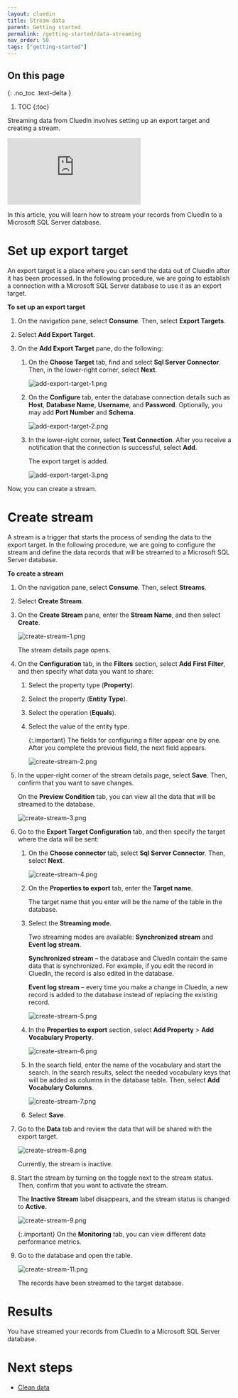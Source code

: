 ```yaml
---
layout: cluedin
title: Stream data
parent: Getting started
permalink: /getting-started/data-streaming
nav_order: 50
tags: ["getting-started"]
---
```

## On this page
{: .no_toc .text-delta }
1. TOC
{:toc}

Streaming data from CluedIn involves setting up an export target and creating a stream.

<div class="videoFrame">
<iframe src="https://player.vimeo.com/video/845327605?badge=0&amp;autopause=0&amp;player_id=0&amp;app_id=58479" frameborder="0" allow="autoplay; fullscreen; picture-in-picture" allowfullscreen title="Getting started with data streaming in CluedIn"></iframe>
</div>

In this article, you will learn how to stream your records from CluedIn to a Microsoft SQL Server database.

# Set up export target

An export target is a place where you can send the data out of CluedIn after it has been processed. In the following procedure, we are going to establish a connection with a Microsoft SQL Server database to use it as an export target.

**To set up an export target**

1. On the navigation pane, select **Consume**. Then, select **Export Targets**.

1. Select **Add Export Target**.

1. On the **Add Export Target** pane, do the following:

    1. On the **Choose Target** tab, find and select **Sql Server Connector**. Then, in the lower-right corner, select **Next**.

        ![add-export-target-1.png](../../assets/images/getting-started/data-streaming/add-export-target-1.png)

    1. On the **Configure** tab, enter the database connection details such as **Host**, **Database Name**, **Username**, and **Password**. Optionally, you may add **Port Number** and **Schema**.

        ![add-export-target-2.png](../../assets/images/getting-started/data-streaming/add-export-target-2.png)

    1. In the lower-right corner, select **Test Connection**. After you receive a notification that the connection is successful, select **Add**.

        The export target is added.

        ![add-export-target-3.png](../../assets/images/getting-started/data-streaming/add-export-target-3.png)

Now, you can create a stream.

# Create stream

A stream is a trigger that starts the process of sending the data to the export target. In the following procedure, we are going to configure the stream and define the data records that will be streamed to a Microsoft SQL Server database.

**To create a stream**

1. On the navigation pane, select **Consume**. Then, select **Streams**. 

1. Select **Create Stream**.

1. On the **Create Stream** pane, enter the **Stream Name**, and then select **Create**.

    ![create-stream-1.png](../../assets/images/getting-started/data-streaming/create-stream-1.png)   

    The stream details page opens.

1. On the **Configuration** tab, in the **Filters** section, select **Add First Filter**, and then specify what data you want to share:

    1. Select the property type (**Property**). 

    1. Select the property (**Entity Type**).

    1. Select the operation (**Equals**).

    1. Select the value of the entity type.

        {:.important}
        The fields for configuring a filter appear one by one. After you complete the previous field, the next field appears.

        ![create-stream-2.png](../../assets/images/getting-started/data-streaming/create-stream-2.png)  

1. In the upper-right corner of the stream details page, select **Save**. Then, confirm that you want to save changes.

    On the **Preview Condition** tab, you can view all the data that will be streamed to the database.

    ![create-stream-3.png](../../assets/images/getting-started/data-streaming/create-stream-3.png)  

1. Go to the **Export Target Configuration** tab, and then specify the target where the data will be sent:

    1. On the **Choose connector** tab, select **Sql Server Connector**. Then, select **Next**.

        ![create-stream-4.png](../../assets/images/getting-started/data-streaming/create-stream-4.png)  

    1. On the **Properties to export** tab, enter the **Target name**.

        The target name that you enter will be the name of the table in the database.

    1. Select the **Streaming mode**.

        Two streaming modes are available: **Synchronized stream** and **Event log stream**.

        **Synchronized stream** – the database and CluedIn contain the same data that is synchronized. For example, if you edit the record in CluedIn, the record is also edited in the database. 

        **Event log stream** – every time you make a change in CluedIn, a new record is added to the database instead of replacing the existing record.

        ![create-stream-5.png](../../assets/images/getting-started/data-streaming/create-stream-5.png)  
  
    1. In the **Properties to export** section, select **Add Property** > **Add Vocabulary Property**.

        ![create-stream-6.png](../../assets/images/getting-started/data-streaming/create-stream-6.png)  

    1. In the search field, enter the name of the vocabulary and start the search. In the search results, select the needed vocabulary keys that will be added as columns in the database table. Then, select **Add Vocabulary Columns**.

        ![create-stream-7.png](../../assets/images/getting-started/data-streaming/create-stream-7.png)

    1. Select **Save**.

1. Go to the **Data** tab and review the data that will be shared with the export target.

    ![create-stream-8.png](../../assets/images/getting-started/data-streaming/create-stream-8.png)  

    Currently, the stream is inactive.

1. Start the stream by turning on the toggle next to the stream status. Then, confirm that you want to activate the stream.

    The **Inactive Stream** label disappears, and the stream status is changed to **Active**.

    ![create-stream-9.png](../../assets/images/getting-started/data-streaming/create-stream-9.png)  

    {:.important}
    On the **Monitoring** tab, you can view different data performance metrics.

1. Go to the database and open the table.

    ![create-stream-11.png](../../assets/images/getting-started/data-streaming/create-stream-11.png)  

    The records have been streamed to the target database.

# Results

You have streamed your records from CluedIn to a Microsoft SQL Server database.

# Next steps

- [Clean data](/getting-started/manual-data-cleaning)